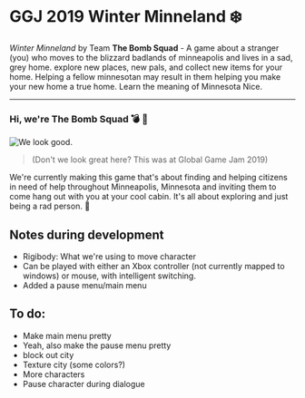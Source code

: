 # GGJ 2019 Winter Minneland ❄️ 

_Winter Minneland_ by Team **The Bomb Squad** - 
A game about a stranger (you) who moves to the blizzard badlands of minneapolis and lives in a sad, grey home. explore new places, new pals, and collect new items for your home. Helping a fellow minnesotan may result in them helping you make your new home a true home. Learn the meaning of Minnesota Nice.

---

### Hi, we're The Bomb Squad 💣 👀
![We look good.](https://ggj.s3.amazonaws.com/styles/game_sidebar__wide/team_picture/2019/01/249853/50883632_615813935542897_1103321989617025024_n.jpg?itok=89OE9dwQ&timestamp=1548530851)

>(Don't we look great here? This was at Global Game Jam 2019)

We're currently making this game that's about finding and helping citizens in need of help throughout Minneapolis, Minnesota and inviting them to come hang out with you at your cool cabin. It's all about exploring and just being a rad person. 💯


## Notes during development

- Rigibody: What we're using to move character
- Can be played with either an Xbox controller (not currently mapped to windows) or mouse, with intelligent switching.
- Added a pause menu/main menu

## To do:

- Make main menu pretty
- Yeah, also make the pause menu pretty
- block out city
- Texture city (some colors?)
- More characters
- Pause character during dialogue
